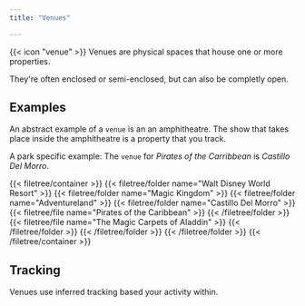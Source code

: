 ```yaml
---
title: "Venues"

---
```


{{< icon "venue" >}} Venues are physical spaces that house one or more properties.

They're often enclosed or semi-enclosed, but can also be completly open.

## Examples

An abstract example of a `venue` is an an amphitheatre. The show that takes place inside the amphitheatre is a property that you track.

A park specific example: The `venue` for *Pirates of the Carribbean* is *Castillo Del Morro*.

{{< filetree/container >}}
  {{< filetree/folder name="Walt Disney World Resort" >}}
    {{< filetree/folder name="Magic Kingdom" >}}
    	{{< filetree/folder name="Adventureland" >}}
    		{{< filetree/folder name="Castillo Del Morro" >}}
    			{{< filetree/file name="Pirates of the Caribbean" >}}
    		{{< /filetree/folder >}}
    		{{< filetree/file name="The Magic Carpets of Aladdin" >}}
    	{{< /filetree/folder >}}
     {{< /filetree/folder >}}
  {{< /filetree/folder >}}
{{< /filetree/container >}}


## Tracking
Venues use inferred tracking based your activity within.